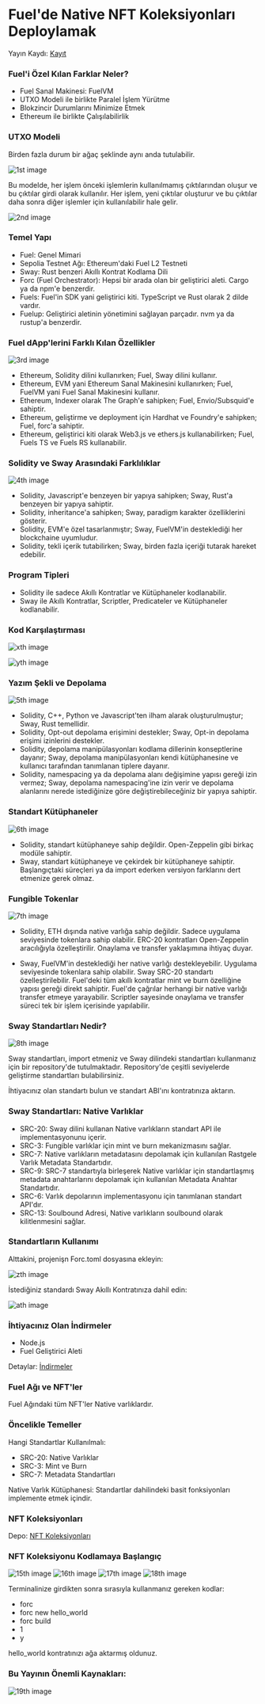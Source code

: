 # Fuel'de Native NFT Koleksiyonları Deploylamak

Yayın Kaydı: [Kayıt](https://youtu.be/JzQpITmqSj4)

### Fuel'i Özel Kılan Farklar Neler?

- Fuel Sanal Makinesi: FuelVM
- UTXO Modeli ile birlikte Paralel İşlem Yürütme
- Blokzincir Durumlarını Minimize Etmek
- Ethereum ile birlikte Çalışılabilirlik

### UTXO Modeli

Birden fazla durum bir ağaç şeklinde aynı anda tutulabilir.

![1st image](/assets/images/2/1.jpg "1st image")

Bu modelde, her işlem önceki işlemlerin kullanılmamış çıktılarından oluşur ve bu çıktılar girdi olarak kullanılır. Her işlem, yeni çıktılar oluşturur ve bu çıktılar daha sonra diğer işlemler için kullanılabilir hale gelir.

![2nd image](/assets/images/2/2.jpg "2nd image")

### Temel Yapı

- Fuel: Genel Mimari
- Sepolia Testnet Ağı: Ethereum'daki Fuel L2 Testneti
- Sway: Rust benzeri Akıllı Kontrat Kodlama Dili
- Forc (Fuel Orchestrator): Hepsi bir arada olan bir geliştirici aleti. Cargo ya da npm'e benzerdir.
- Fuels: Fuel'in SDK yani geliştirici kiti. TypeScript ve Rust olarak 2 dilde vardır.
- Fuelup: Geliştirici aletinin yönetimini sağlayan parçadır. nvm ya da rustup'a benzerdir.

### Fuel dApp'lerini Farklı Kılan Özellikler

![3rd image](/assets/images/2/3.jpg "3rd image")

- Ethereum, Solidity dilini kullanırken; Fuel, Sway dilini kullanır.
- Ethereum, EVM yani Ethereum Sanal Makinesini kullanırken; Fuel, FuelVM yani Fuel Sanal Makinesini kullanır.
- Ethereum, Indexer olarak The Graph'e sahipken; Fuel, Envio/Subsquid'e sahiptir.
- Ethereum, geliştirme ve deployment için Hardhat ve Foundry'e sahipken; Fuel, forc'a sahiptir.
- Ethereum, geliştirici kiti olarak Web3.js ve ethers.js kullanabilirken; Fuel, Fuels TS ve Fuels RS kullanabilir.

### Solidity ve Sway Arasındaki Farklılıklar

![4th image](/assets/images/2/4.jpg "4th image")

- Solidity, Javascript'e benzeyen bir yapıya sahipken; Sway, Rust'a benzeyen bir yapıya sahiptir.
- Solidity, inheritance'a sahipken; Sway, paradigm karakter özelliklerini gösterir.
- Solidity, EVM'e özel tasarlanmıştır; Sway, FuelVM'in desteklediği her blockchaine uyumludur.
- Solidity, tekli içerik tutabilirken; Sway, birden fazla içeriği tutarak hareket edebilir.

### Program Tipleri

- Solidity ile sadece Akıllı Kontratlar ve Kütüphaneler kodlanabilir.
- Sway ile Akıllı Kontratlar, Scriptler, Predicateler ve Kütüphaneler kodlanabilir.

### Kod Karşılaştırması

![xth image](/assets/images/2/aftercontextsol.png "xth image")

![yth image](/assets/images/2/aftercontextsway.png "yth image")

### Yazım Şekli ve Depolama

![5th image](/assets/images/2/5.jpg "5th image")

- Solidity, C++, Python ve Javascript'ten ilham alarak oluşturulmuştur; Sway, Rust temellidir.
- Solidity, Opt-out depolama erişimini destekler; Sway, Opt-in depolama erişimi izinlerini destekler.
- Solidity, depolama manipülasyonları kodlama dillerinin konseptlerine dayanır; Sway, depolama manipülasyonları kendi kütüphanesine ve kullanıcı tarafından tanımlanan tiplere dayanır.
- Solidity, namespacing ya da depolama alanı değişimine yapısı gereği izin vermez; Sway, depolama namespacing'ine izin verir ve depolama alanlarını nerede istediğinize göre değiştirebileceğiniz bir yapıya sahiptir.

### Standart Kütüphaneler

![6th image](/assets/images/2/6.jpg "6th image")

- Solidity, standart kütüphaneye sahip değildir. Open-Zeppelin gibi birkaç modüle sahiptir.
- Sway, standart kütüphaneye ve çekirdek bir kütüphaneye sahiptir. Başlangıçtaki süreçleri ya da import ederken versiyon farklarını dert etmenize gerek olmaz.

### Fungible Tokenlar

![7th image](/assets/images/2/7.jpg "7th image")

- Solidity, ETH dışında native varlığa sahip değildir. Sadece uygulama seviyesinde tokenlara sahip olabilir. ERC-20 kontratları Open-Zeppelin aracılığıyla özelleştirilir. Onaylama ve transfer yaklaşımına ihtiyaç duyar.

- Sway, FuelVM'in desteklediği her native varlığı destekleyebilir. Uygulama seviyesinde tokenlara sahip olabilir. Sway SRC-20 standartı özelleştirilebilir. Fuel'deki tüm akıllı kontratlar mint ve burn özelliğine yapısı gereği direkt sahiptir. Fuel'de çağrılar herhangi bir native varlığı transfer etmeye yarayabilir. Scriptler sayesinde onaylama ve transfer süreci tek bir işlem içerisinde yapılabilir.

### Sway Standartları Nedir?

![8th image](/assets/images/2/8.jpg "8th image")

Sway standartları, import etmeniz ve Sway dilindeki standartları kullanmanız için bir repository'de tutulmaktadır. Repository'de çeşitli seviyelerde geliştirme standartları bulabilirsiniz.

İhtiyacınız olan standartı bulun ve standart ABI'ını kontratınıza aktarın.

### Sway Standartları: Native Varlıklar

- SRC-20: Sway dilini kullanan Native varlıkların standart API ile implementasyonunu içerir.
- SRC-3: Fungible varlıklar için mint ve burn mekanizmasını sağlar.
- SRC-7: Native varlıkların metadatasını depolamak için kullanılan Rastgele Varlık Metadata Standartıdır.
- SRC-9: SRC-7 standartıyla birleşerek Native varlıklar için standartlaşmış metadata anahtarlarını depolamak için kullanılan Metadata Anahtar Standartıdır.
- SRC-6: Varlık depolarının implementasyonu için tanımlanan standart API'dır.
- SRC-13: Soulbound Adresi, Native varlıkların soulbound olarak kilitlenmesini sağlar.

### Standartların Kullanımı

Alttakini, projenişn Forc.toml dosyasına ekleyin:

![zth image](/assets/images/2/swaystandards1.png "zth image")

İstediğiniz standardı Sway Akıllı Kontratınıza dahil edin:

![ath image](/assets/images/2/swaystandards2.png "ath image")

### İhtiyacınız Olan İndirmeler

- Node.js
- Fuel Geliştirici Aleti

Detaylar: [İndirmeler](https://tinyurl.com/FuelSetup)

### Fuel Ağı ve NFT'ler

Fuel Ağındaki tüm NFT'ler Native varlıklardır.

### Öncelikle Temeller

Hangi Standartlar Kullanılmalı:

- SRC-20: Native Varlıklar
- SRC-3: Mint ve Burn
- SRC-7: Metadata Standartları

Native Varlık Kütüphanesi: Standartlar dahilindeki basit fonksiyonları implemente etmek içindir.

### NFT Koleksiyonları

Depo: [NFT Koleksiyonları](https://tinyurl.com/NFTonFuel)

### NFT Koleksiyonu Kodlamaya Başlangıç

![15th image](/assets/images/2/15.jpg "15th image")
![16th image](/assets/images/2/16.jpg "16th image")
![17th image](/assets/images/2/17.jpg "17th image")
![18th image](/assets/images/2/18.jpg "18th image")

Terminalinize girdikten sonra sırasıyla kullanmanız gereken kodlar:

- forc
- forc new hello_world
- forc build
- 1
- y

hello_world kontratınızı ağa aktarmış oldunuz.

### Bu Yayının Önemli Kaynakları:

![19th image](/assets/images/2/19.jpg "19th image")
